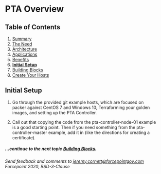 # PTA Overview

## Table of Contents

1. [Summary](README.md)
1. [The Need](the_need.md)
1. [Architecture](architecture.md)
1. [Applications](applications.md)
1. [Benefits](benefits.md)
1. __[Initial Setup](initial_setup.md)__
1. [Building Blocks](building_blocks.md)
1. [Create Your Hosts](create_your_hosts.md)


## Initial Setup

1. Go through the provided git example hosts, which are focused on packer against CentOS 7 and Windows 10,
Terraforming your golden images, and setting up the PTA Controller.

1. Call out that copying the code from the pta-controller-node-01 example is a good starting point.
Then if you need something from the pta-controller-master example, add it in (like the directions
for creating a certificate).




##### ...continue to the next topic [Building Blocks](building_blocks.md).

_Send feedback and comments to [jeremy.cornett@forcepointgov.com](mailto:jeremy.cornett@forcepointgov.com) Forcepoint 2020, BSD-3-Clause_